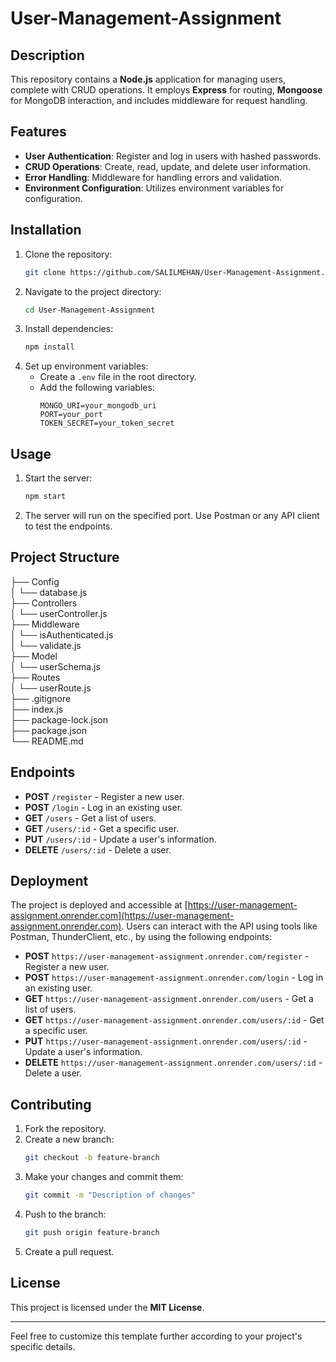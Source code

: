# **User-Management-Assignment**

## **Description**
This repository contains a **Node.js** application for managing users, complete with CRUD operations. It employs **Express** for routing, **Mongoose** for MongoDB interaction, and includes middleware for request handling.

## **Features**
- **User Authentication**: Register and log in users with hashed passwords.
- **CRUD Operations**: Create, read, update, and delete user information.
- **Error Handling**: Middleware for handling errors and validation.
- **Environment Configuration**: Utilizes environment variables for configuration.

## **Installation**
1. Clone the repository:
    ```sh
    git clone https://github.com/SALILMEHAN/User-Management-Assignment.git
    ```
2. Navigate to the project directory:
    ```sh
    cd User-Management-Assignment
    ```
3. Install dependencies:
    ```sh
    npm install
    ```
4. Set up environment variables:
    - Create a `.env` file in the root directory.
    - Add the following variables:
        ```env
        MONGO_URI=your_mongodb_uri
        PORT=your_port
        TOKEN_SECRET=your_token_secret
        ```

## **Usage**
1. Start the server:
    ```sh
    npm start
    ```
2. The server will run on the specified port. Use Postman or any API client to test the endpoints.

## **Project Structure**

├── Config<br>
│ └── database.js<br>
├── Controllers<br>
│ └── userController.js<br>
├── Middleware<br>
│ └── isAuthenticated.js<br>
│ └── validate.js<br>
├── Model<br>
│ └── userSchema.js<br>
├── Routes<br>
│ └── userRoute.js<br>
├── .gitignore<br>
├── index.js<br>
├── package-lock.json<br>
├── package.json<br>
└── README.md<br>


## **Endpoints**
- **POST** `/register` - Register a new user.
- **POST** `/login` - Log in an existing user.
- **GET** `/users` - Get a list of users.
- **GET** `/users/:id` - Get a specific user.
- **PUT** `/users/:id` - Update a user's information.
- **DELETE** `/users/:id` - Delete a user.

## **Deployment**
The project is deployed and accessible at [https://user-management-assignment.onrender.com](https://user-management-assignment.onrender.com). Users can interact with the API using tools like Postman, ThunderClient, etc., by using the following endpoints:

- **POST** `https://user-management-assignment.onrender.com/register` - Register a new user.
- **POST** `https://user-management-assignment.onrender.com/login` - Log in an existing user.
- **GET** `https://user-management-assignment.onrender.com/users` - Get a list of users.
- **GET** `https://user-management-assignment.onrender.com/users/:id` - Get a specific user.
- **PUT** `https://user-management-assignment.onrender.com/users/:id` - Update a user's information.
- **DELETE** `https://user-management-assignment.onrender.com/users/:id` - Delete a user.

## **Contributing**
1. Fork the repository.
2. Create a new branch:
    ```sh
    git checkout -b feature-branch
    ```
3. Make your changes and commit them:
    ```sh
    git commit -m "Description of changes"
    ```
4. Push to the branch:
    ```sh
    git push origin feature-branch
    ```
5. Create a pull request.

## **License**
This project is licensed under the **MIT License**.

---

Feel free to customize this template further according to your project's specific details.
